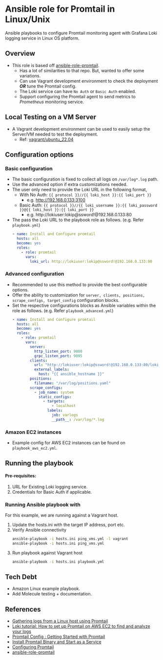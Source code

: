 # Ansible role for Promtail in Linux/Unix
Ansible playbooks to configure Promtail monitoring agent with Grafana Loki logging service in Linux OS platform.

## Overview
- This role is based off [ansible-role-promtail](https://github.com/patrickjahns/ansible-role-promtail).
    - Has a lot of similarities to that repo. But, wanted to offer some variations.
    - Can use Vagrant development environment to check the deployment _**OR**_ tune the Promtail config.
    - The Loki service can have `No Auth` or `Basic Auth` enabled.
    - Support configuring the Promtail agent to send metrics to _Prometheus_ monitoring service.

## Local Testing on a VM Server
- A Vagrant development environment can be used to easily setup the Server/VM needed to test the deployment.
    - Ref: [vagrant/ubuntu_22.04](https://github.com/universalvishwa/misc/tree/master/vagrant/ubuntu_22.04)

## Configuration options
### Basic configuration
- The basic configuration is fixed to collect all logs on `/var/log*.log` path.
- Use the advanced option if extra customizations needed.
- The user only need to provide the Loki URL in the following format,
    - With No Auth: `{{ protocol }}//{{ loki_host }}:{{ loki_port }}`
        - e.g. http://192.168.0.133:3100
    - Basic Auth: `{{ protocol }}//{{ loki_username }}:{{ loki_password }}@{{ loki_host }}:{{ loki_port }}`
        - e.g. http://lokiuser:lokip@ssword!@192.168.0.133:80
- The pass the Loki URL to the playbook role as follows. (e.g. Refer `playbook.yml`)
    ```yaml
    - name: Install and Configure promtail
      hosts: all
      become: yes
      roles:
        - role: promtail
          vars:
            loki_url: http://lokiuser:lokip@ssword!@192.168.0.133:80
    ```

### Advanced configuration
- Recommended to use this method to provide the best configurable options.
- Offer the ability to customization for `server, clients, positions, scrape_configs, target_config` configuration blocks.
- Set the respective configurations blocks as Ansible variables within the role as follows. (e.g. Refer `playbook_advanced.yml`)
    ```yaml
    - name: Install and Configure promtail
      hosts: all
      become: yes
      roles:
        - role: promtail
          vars:
            server:
              http_listen_port: 9080
              grpc_listen_port: 9095
            clients:
              url: "http://lokiuser:lokip@ssword!@192.168.0.133:80/loki/api/v1/push"
              external_labels:
                host: "{{ ansible_hostname }}"
            positions:
              filename: "/var/log/positions.yaml"
            scrape_configs:
              - job_name: system
                static_configs:
                  - targets:
                      - localhost
                    labels:
                      job: varlogs
                      __path__: /var/log/*.log
    ```

### Amazon EC2 instances
- Example config for AWS EC2 instances can be found on `playbook_aws_ec2.yml`.

## Running the playbook
#### Pre-requisites:
1. URL for Existing Loki logging service.
2. Credentials for Basic Auth if applicable.

### Running Ansible playbook with 
For this example, we are running against a Vagrant host.

1. Update the hosts.ini with the target IP address, port etc.
2. Verify Ansible connectivity
    ```bash
    ansible-playbook -i hosts.ini ping_vms.yml -l vagrant
    ansible-playbook -i hosts.ini ping_vms.yml
    ```
3. Run playbook against Vagrant host
    ```bash
    ansible-playbook -i hosts.ini playbook.yml
    ```

## Tech Debt
- Amazon Linux example playbook.
- Add Molecule testing + documentation.

## References
- [Gathering logs from a Linux host using Promtail](https://grafana.com/docs/grafana-cloud/quickstart/logs_promtail_linuxnode/)
- [Loki tutorial: How to set up Promtail on AWS EC2 to find and analyze your logs](https://grafana.com/blog/2020/07/13/loki-tutorial-how-to-set-up-promtail-on-aws-ec2-to-find-and-analyze-your-logs/)
- [Promtail Config : Getting Started with Promtail](https://www.chubbydeveloper.com/promtail-config/)
- [Install Promtail Binary and Start as a Service](https://sbcode.net/grafana/install-promtail-service/)
- [Configuring Promtail](https://grafana.com/docs/loki/latest/clients/promtail/configuration/)
- [ansible-role-promtail](https://github.com/patrickjahns/ansible-role-promtail)